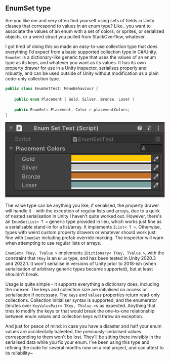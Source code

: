 ## EnumSet type ##

Are you like me and very often find yourself using sets of fields in Unity classes that correspond to values in an enum type? Like.. you want to associate the values of an enum with a set of colors, or sprites, or serialized objects, or a weird struct you pulled from StackOverflow, whatever.

I got tired of doing this so made an easy-to-use collection type that does everything I'd expect from a basic supported collection type in C#/Unity. `EnumSet` is a dictionary-like generic type that uses the values of an enum type as its keys, and whatever you want as its values. It has its own property drawer for use in a Unity inspector, serialises properly and robustly, and can be used outside of Unity without modification as a plain code-only collection type.

```cs
public class EnumSetTest: MonoBehaviour {
    
    public enum Placement { Gold, Silver, Bronze, Loser }

    public EnumSet< Placement, Color > placementColors;
}
```


![Resulting Unity inspector](Readme-resources/EnumSetTest-inspector.png)

The value type can be anything you like; if serialised, the property drawer will handle it - with the exception of regular lists and arrays, due to a quirk of nested serialisation in Unity I haven't quite worked out. However, there's an `EnumSetList< T >` generic type provided in lieu, which works just fine as a serialisable stand-in for a list/array. It implements `IList< T >`. Otherwise, types with weird custom property drawers or whatever should work just fine with `EnumSet` including prefab override marking. The inspector will warn when attempting to use regular lists or arrays.

`EnumSet< TKey, TValue >` implements `IDictionary< TKey, TValue >`, with the constraint that `TKey` is an `Enum` type, and has been tested in Unity 2020.3 and 2022.1. It won't serialise in versions of Unity prior to 2018-ish (when serialisation of arbitrary generic types became supported), but at least shouldn't break.

Usage is quite simple - it supports everything a dictionary does, including the indexer. The keys and collection size are initialised on access or serialisation if necessary. The `Keys` and `Values` properties return read-only collections. Collection initialiser syntax is supported, and the enumerator iterates over `KeyValuePair< TKey, TValue >`s as expected. Anything that tries to modify the keys or that would break the one-to-one relationship between enum values and collection keys will throw an exception.

And just for peace of mind: in case you have a disaster and half your enum values are accidentally baleeted, the previously-serialised values corresponding to them won't be lost. They'll be sitting there invisibly in the serialised data while you fix your enum. I've been using this type and refining the code for several months now on a real project, and can attest to its reliability~